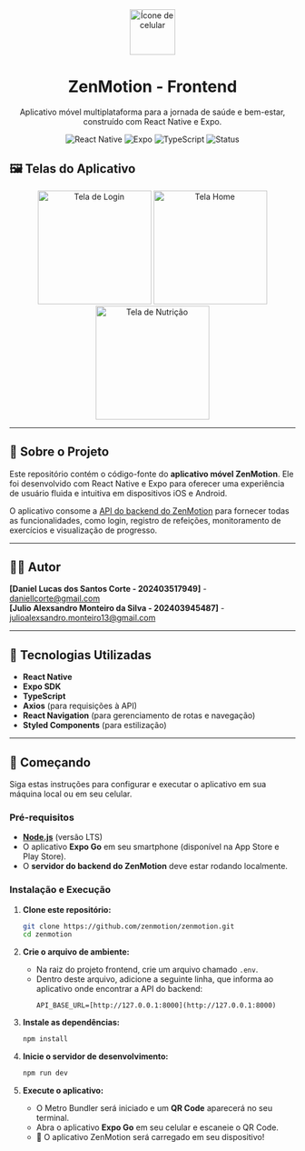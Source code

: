 <div align="center">
  <img src="https://raw.githubusercontent.com/FortAwesome/Font-Awesome/6.x/svgs/solid/mobile-screen-button.svg" alt="Ícone de celular" width="80"/>
  <h1>ZenMotion - Frontend</h1>
  <p>Aplicativo móvel multiplataforma para a jornada de saúde e bem-estar, construído com React Native e Expo.</p>

  <p>
    <img src="https://img.shields.io/badge/Framework-React_Native-blue?logo=react" alt="React Native">
    <img src="https://img.shields.io/badge/Plataforma-Expo-lightgrey?logo=expo" alt="Expo">
    <img src="https://img.shields.io/badge/Linguagem-TypeScript-blue?logo=typescript" alt="TypeScript">
    <img src="https://img.shields.io/badge/Status-Em_Desenvolvimento-yellow" alt="Status">
  </p>
</div>

## 🖼️ Telas do Aplicativo

<p align="center">
  <img src="URL_IMAGEM_LOGIN.png" alt="Tela de Login" width="200"/>
  <img src="URL_IMAGEM_HOME.png" alt="Tela Home" width="200"/>
  <img src="URL_IMAGEM_NUTRICAO.png" alt="Tela de Nutrição" width="200"/>
</p>

---

## 🎯 Sobre o Projeto

Este repositório contém o código-fonte do **aplicativo móvel ZenMotion**. Ele foi desenvolvido com React Native e Expo para oferecer uma experiência de usuário fluida e intuitiva em dispositivos iOS e Android.

O aplicativo consome a [API do backend do ZenMotion](https://github.com/zenmotion/backend) para fornecer todas as funcionalidades, como login, registro de refeições, monitoramento de exercícios e visualização de progresso.

---

## 👨‍💻 Autor

**[Daniel Lucas dos Santos Corte - 202403517949]** - [daniellcorte@gmail.com](mailto:daniellcorte@gmail.com) <br>
**[Julio Alexsandro Monteiro da Silva - 202403945487]** - [julioalexsandro.monteiro13@gmail.com](mailto:julioalexsandro.monteiro13@gmail.com)

---

## 🚀 Tecnologias Utilizadas

* **React Native**
* **Expo SDK**
* **TypeScript**
* **Axios** (para requisições à API)
* **React Navigation** (para gerenciamento de rotas e navegação)
* **Styled Components** (para estilização)

---

## 🏁 Começando

Siga estas instruções para configurar e executar o aplicativo em sua máquina local ou em seu celular.

### Pré-requisitos

* [**Node.js**](https://nodejs.org/en/) (versão LTS)
* O aplicativo **Expo Go** em seu smartphone (disponível na App Store e Play Store).
* O **servidor do backend do ZenMotion** deve estar rodando localmente.

### Instalação e Execução

1.  **Clone este repositório:**
    ```bash
    git clone https://github.com/zenmotion/zenmotion.git
    cd zenmotion
    ```

2.  **Crie o arquivo de ambiente:**
    * Na raiz do projeto frontend, crie um arquivo chamado `.env`.
    * Dentro deste arquivo, adicione a seguinte linha, que informa ao aplicativo onde encontrar a API do backend:
        ```
        API_BASE_URL=[http://127.0.0.1:8000](http://127.0.0.1:8000)
        ```

3.  **Instale as dependências:**
    ```bash
    npm install
    ```

4.  **Inicie o servidor de desenvolvimento:**
    ```bash
    npm run dev
    ```

5.  **Execute o aplicativo:**
    * O Metro Bundler será iniciado e um **QR Code** aparecerá no seu terminal.
    * Abra o aplicativo **Expo Go** em seu celular e escaneie o QR Code.
    * 🎉 O aplicativo ZenMotion será carregado em seu dispositivo!

